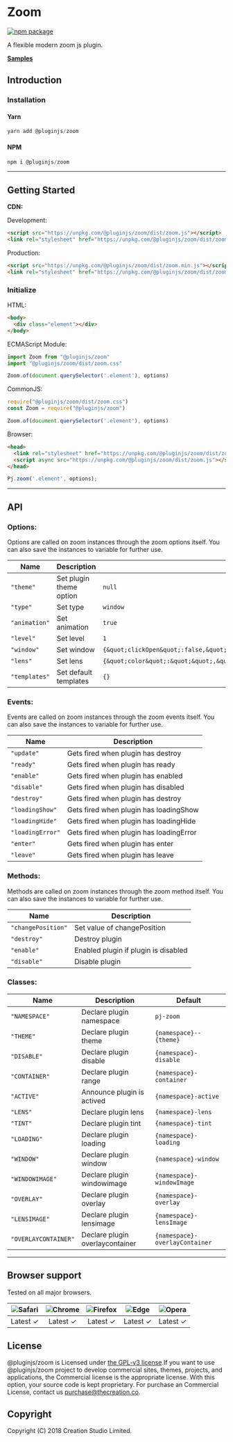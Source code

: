 # Zoom
[![npm package](https://img.shields.io/npm/v/@pluginjs/zoom.svg)](https://www.npmjs.com/package/@pluginjs/zoom)

A flexible modern zoom js plugin.

**[Samples](https://codesandbox.io/s/github/pluginjs/plugin.js/tree/master/modules/zoom/samples)**

## Introduction
### Installation

#### Yarn
```javascript
yarn add @pluginjs/zoom
```
#### NPM
```javascript
npm i @pluginjs/zoom
```
---

## Getting Started

**CDN:**

Development:
```html
<script src="https://unpkg.com/@pluginjs/zoom/dist/zoom.js"></script>
<link rel="stylesheet" href="https://unpkg.com/@pluginjs/zoom/dist/zoom.css">
```
Production:
```html
<script src="https://unpkg.com/@pluginjs/zoom/dist/zoom.min.js"></script>
<link rel="stylesheet" href="https://unpkg.com/@pluginjs/zoom/dist/zoom.min.css">
```

### Initialize
HTML:
```html
<body>
  <div class="element"></div>
</body>
```
ECMAScript Module:
```javascript
import Zoom from "@pluginjs/zoom"
import "@pluginjs/zoom/dist/zoom.css"

Zoom.of(document.querySelector('.element'), options)
```
CommonJS:
```javascript
require("@pluginjs/zoom/dist/zoom.css")
const Zoom = require("@pluginjs/zoom")

Zoom.of(document.querySelector('.element'), options)
```
Browser:
```html
<head>
  <link rel="stylesheet" href="https://unpkg.com/@pluginjs/zoom/dist/zoom.css">
  <script async src="https://unpkg.com/@pluginjs/zoom/dist/zoom.js"></script>
</head>
```
```javascript
Pj.zoom('.element', options);
```
---
## API

### Options:
Options are called on zoom instances through the zoom options itself.
You can also save the instances to variable for further use.

Name | Description | Default
-----|--------------|-----
`"theme"` | Set plugin theme option | `null`
`"type"` | Set type | `window`
`"animation"` | Set animation | `true`
`"level"` | Set level | `1`
`"window"` | Set window | `{&quot;clickOpen&quot;:false,&quot;height&quot;:&quot;400&quot;,&quot;width&quot;:&quot;400&quot;,&quot;borderSize&quot;:&quot;1&quot;,&quot;borderColor&quot;:&quot;black&quot;,&quot;position&quot;:1,&quot;offetY&quot;:0,&quot;offetX&quot;:0,&quot;lensSize&quot;:200,&quot;lensBorderSize&quot;:1,&quot;lensBorderColor&quot;:&quot;&quot;,&quot;lensColor&quot;:&quot;&quot;,&quot;lensOpacity&quot;:&quot;&quot;,&quot;overlay&quot;:false,&quot;overlayColor&quot;:&quot;&quot;,&quot;overlayOpacity&quot;:&quot;&quot;}`
`"lens"` | Set lens | `{&quot;color&quot;:&quot;&quot;,&quot;opacity&quot;:&quot;&quot;,&quot;size&quot;:200,&quot;borderSize&quot;:&quot;5&quot;,&quot;borderColor&quot;:&quot;#fff&quot;,&quot;lensShape&quot;:&quot;round&quot;,&quot;flexWidth&quot;:false}`
`"templates"` | Set default templates | `{}`

### Events:
Events are called on zoom instances through the zoom events itself.
You can also save the instances to variable for further use.

Name | Description
-----|-----
`"update"` | Gets fired when plugin has destroy
`"ready"` | Gets fired when plugin has ready
`"enable"` | Gets fired when plugin has enabled
`"disable"` | Gets fired when plugin has disabled
`"destroy"` | Gets fired when plugin has destroy
`"loadingShow"` | Gets fired when plugin has loadingShow
`"loadingHide"` | Gets fired when plugin has loadingHide
`"loadingError"` | Gets fired when plugin has loadingError
`"enter"` | Gets fired when plugin has enter
`"leave"` | Gets fired when plugin has leave


### Methods:
Methods are called on zoom instances through the zoom method itself.
You can also save the instances to variable for further use.

Name | Description
-----|-----
`"changePosition"` | Set value of changePosition
`"destroy"` | Destroy plugin
`"enable"` | Enabled plugin if plugin is disabled
`"disable"` | Disable plugin


### Classes:
Name | Description | Default
-----|------|------
`"NAMESPACE"` | Declare plugin namespace | `pj-zoom`
`"THEME"` | Declare plugin theme | `{namespace}--{theme}`
`"DISABLE"` | Declare plugin disable | `{namespace}-disable`
`"CONTAINER"` | Declare plugin range | `{namespace}-container`
`"ACTIVE"` | Announce plugin is actived | `{namespace}-active`
`"LENS"` | Declare plugin lens | `{namespace}-lens`
`"TINT"` | Declare plugin tint | `{namespace}-tint`
`"LOADING"` | Declare plugin loading | `{namespace}-loading`
`"WINDOW"` | Declare plugin window | `{namespace}-window`
`"WINDOWIMAGE"` | Declare plugin windowimage | `{namespace}-windowImage`
`"OVERLAY"` | Declare plugin overlay | `{namespace}-overlay`
`"LENSIMAGE"` | Declare plugin lensimage | `{namespace}-lensImage`
`"OVERLAYCONTAINER"` | Declare plugin overlaycontainer | `{namespace}-overlayContainer`



---

## Browser support

Tested on all major browsers.

| <img src="https://raw.githubusercontent.com/alrra/browser-logos/master/src/safari/safari_32x32.png" alt="Safari"> | <img src="https://raw.githubusercontent.com/alrra/browser-logos/master/src/chrome/chrome_32x32.png" alt="Chrome"> | <img src="https://raw.githubusercontent.com/alrra/browser-logos/master/src/firefox/firefox_32x32.png" alt="Firefox"> | <img src="https://raw.githubusercontent.com/alrra/browser-logos/master/src/edge/edge_32x32.png" alt="Edge"> | <img src="https://raw.githubusercontent.com/alrra/browser-logos/master/src/opera/opera_32x32.png" alt="Opera"> |
|:--:|:--:|:--:|:--:|:--:|
| Latest ✓ | Latest ✓ | Latest ✓ | Latest ✓ | Latest ✓ |

## License
@pluginjs/zoom is Licensed under [the GPL-v3 license](LICENSE).If you want to use @pluginjs/zoom project to develop commercial sites, themes, projects, and applications, the Commercial license is the appropriate license. With this option, your source code is kept proprietary. For purchase an Commercial License, contact us purchase@thecreation.co.

## Copyright
Copyright (C) 2018 Creation Studio Limited.